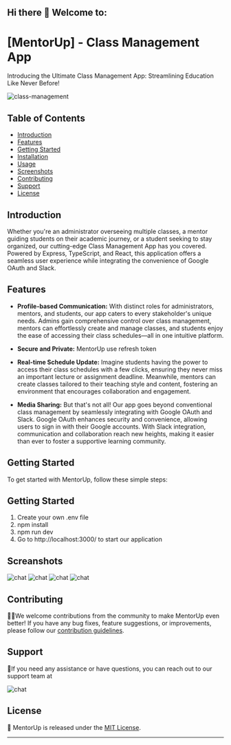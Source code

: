 ## Hi there 👋 Welcome to:

# [MentorUp] - Class Management App

Introducing the Ultimate Class Management App: Streamlining Education Like Never Before!

<div>
<img src="" alt="class-management"  />
</div>

## Table of Contents

- [Introduction](#introduction)
- [Features](#features)
- [Getting Started](#getting-started)
- [Installation](#installation)
- [Usage](#usage)
- [Screenshots](#screenshots)
- [Contributing](#contributing)
- [Support](#support)
- [License](#license)

## Introduction

Whether you're an administrator overseeing multiple classes, a mentor guiding students on their academic journey, or a student seeking to stay organized, our cutting-edge Class Management App has you covered. Powered by Express, TypeScript, and React, this application offers a seamless user experience while integrating the convenience of Google OAuth and Slack.

## Features

- **Profile-based Communication:** With distinct roles for administrators, mentors, and students, our app caters to every stakeholder's unique needs. Admins gain comprehensive control over class management, mentors can effortlessly create and manage classes, and students enjoy the ease of accessing their class schedules—all in one intuitive platform.

- **Secure and Private:** MentorUp use refresh token

- **Real-time Schedule Update:** Imagine students having the power to access their class schedules with a few clicks, ensuring they never miss an important lecture or assignment deadline. Meanwhile, mentors can create classes tailored to their teaching style and content, fostering an environment that encourages collaboration and engagement.

- **Media Sharing:**
  But that's not all! Our app goes beyond conventional class management by seamlessly integrating with Google OAuth and Slack. Google OAuth enhances security and convenience, allowing users to sign in with their Google accounts. With Slack integration, communication and collaboration reach new heights, making it easier than ever to foster a supportive learning community.

## Getting Started

To get started with MentorUp, follow these simple steps:

## Getting Started

1. Create your own .env file
2. npm install
3. npm run dev
4. Go to http://localhost:3000/ to start our application

## Screanshots

<div>
<img src="" alt="chat"  />
<img src="" alt="chat"  />
<img src="" alt="chat"  />
<img src="" alt="chat"  />
</div>

## Contributing

👩‍💻We welcome contributions from the community to make MentorUp even better! If you have any bug fixes, feature suggestions, or improvements, please follow our [contribution guidelines](CONTRIBUTING.md).

## Support

🍿If you need any assistance or have questions, you can reach out to our support team at

<div>
<img src="https://i.imgur.com/WNDXmQb.png" alt="chat"  />
</div>

## License

🧙
MentorUp is released under the [MIT License](LICENSE).

---
